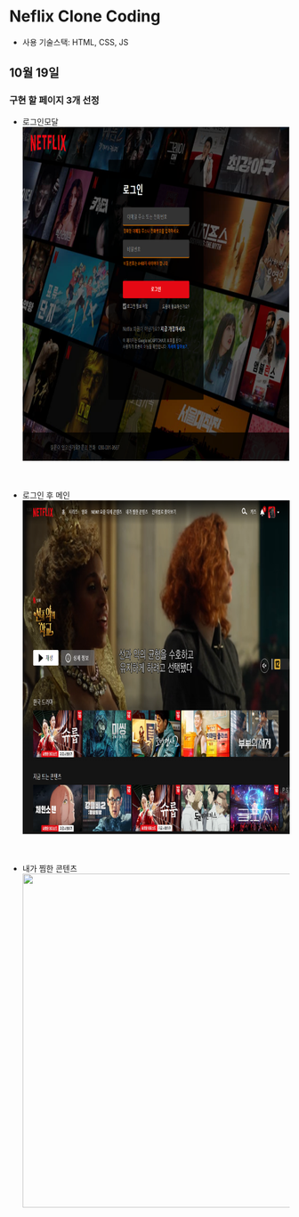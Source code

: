 # Neflix Clone Coding

- 사용 기술스택: HTML, CSS, JS


## 10월 19일

### 구현 할 페이지 3개 선정

- 로그인모달
<img src="./READMEASSET/로그인모달.png" width="700px" height="600px"><br><br><br>

- 로그인 후 메인
<img src="./READMEASSET/로그인후메인.png" width="700px" height="600px"><br><br><br>

- 내가 찜한 콘텐츠
<img src="./README>ASSET/내가찜한콘텐츠.png" width="700px" height="600px"><br><br><br>